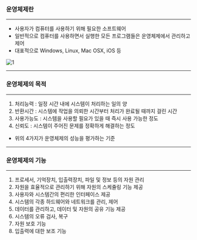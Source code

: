 ### 운영체제란

---

- 사용자가 컴퓨터를 사용하기 위해 필요한 소프트웨어
- 일반적으로 컴퓨터를 사용하면서 실행한 모든 프로그램들은 운영체제에서 관리하고 제어
- 대표적으로 Windows, Linux, Mac OSX, iOS 등

![1](https://user-images.githubusercontent.com/44665707/148255516-27535b71-c326-47a2-bdd6-e91e01ed41c1.PNG)



---

### 운영체제의 목적

---

1. 처리능력 : 일정 시간 내에 시스템이 처리하는 일의 양
2. 반환시간 : 시스템에 작업을 의뢰한 시간부터 처리가 완료될 때까지 걸린 시간
3. 사용가능도 : 시스템을 사용할 필요가 있을 때 즉시 사용 가능한 정도
4. 신뢰도 : 시스템이 주어진 문제를 정확하게 해결하는 정도

- 위의 4가지가 운영체제의 성능을 평가하는 기준

---

### 운영체제의 기능

---

1. 프로세서, 기억장치, 입출력장치, 파일 및 정보 등의 자원 관리
2. 자원을 효율적으로 관리하기 위해 자원의 스케쥴링 기능 제공
3. 사용자와 시스템간의 편리한 인터페이스 제공
4. 시스템의 각종 하드웨어와 네트워크를 관리, 제어
5. 데이터를 관리하고, 데이터 및 자원의 공유 기능 제공
6. 시스템의 오류 검사, 복구
7. 자원 보호 기능
8. 입출력에 대한 보조 기능

